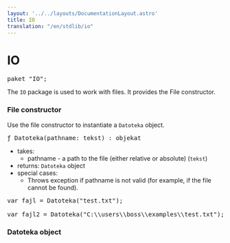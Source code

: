 ```yaml
---
layout: '../../layouts/DocumentationLayout.astro'
title: IO
translation: "/en/stdlib/io"
---
```


# IO

<pre>
<span class="keyword">paket</span> <span class="string">"IO"</span><span class="keyword">;</span>
</pre>

The `IO` package is used to work with files. It provides the File constructor.

### File constructor

Use the file constructor to instantiate a `Datoteka` object.

<pre>
ƒ Datoteka(pathname: <span class="keyword">tekst</span>) : <span class="keyword">objekat</span>
</pre>

- takes:
  * pathname - a path to the file (either relative or absolute) (`tekst`)
- returns: `Datoteka` object
- special cases:
  * Throws exception if pathname is not valid (for example, if the file cannot be found).

<pre>
<span class="keyword">var</span> fajl = Datoteka(<span class="string">"test.txt"</span>)<span class="keyword">;</span>

<span class="keyword">var</span> fajl2 = Datoteka(<span class="string">"C:\\users\\boss\\examples\\test.txt"</span>)<span class="keyword">;</span>
</pre>

### Datoteka object